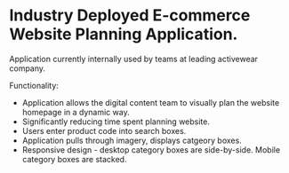# Industry Deployed E-commerce Website Planning Application.

Application currently internally used by teams at leading activewear company.

Functionality:
- Application allows the digital content team to visually plan the website homepage in a dynamic way.
- Significantly reducing time spent planning website.
- Users enter product code into search boxes.
- Application pulls through imagery, displays catgeory boxes.
- Responsive design - desktop category boxes are side-by-side. Mobile category boxes are stacked.
